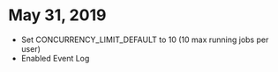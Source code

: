 # May 31, 2019
* Set CONCURRENCY_LIMIT_DEFAULT to 10 (10 max running jobs per user)
* Enabled Event Log
